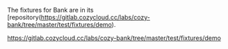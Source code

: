 The fixtures for Bank are in its [repository(https://gitlab.cozycloud.cc/labs/cozy-bank/tree/master/test/fixtures/demo).

https://gitlab.cozycloud.cc/labs/cozy-bank/tree/master/test/fixtures/demo

